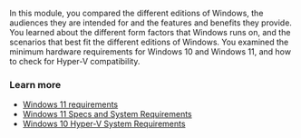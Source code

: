 In this module, you compared the different editions of Windows, the audiences they are intended for and the features and benefits they provide. You learned about the different form factors that Windows runs on, and the scenarios that best fit the different editions of Windows. You examined the minimum hardware requirements for Windows 10 and Windows 11, and how to check for Hyper-V compatibility.

### Learn more

 -  [Windows 11 requirements](/windows/whats-new/windows-11-requirements)<br>
 -  [Windows 11 Specs and System Requirements](https://www.microsoft.com/en-us/windows/windows-11-specifications?r=1)
 -  [Windows 10 Hyper-V System Requirements](/virtualization/hyper-v-on-windows/reference/hyper-v-requirements)
